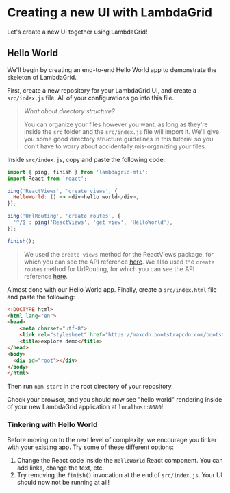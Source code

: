 # Creating a new UI with LambdaGrid

Let's create a new UI together using LambdaGrid!

## Hello World

We'll begin by creating an end-to-end Hello World app to demonstrate the skeleton of LambdaGrid.

First, create a new repository for your LambdaGrid UI, and create a `src/index.js` file. All of your configurations go into this file.

> *What about directory structure?*
>
> You can organize your files however you want, as long as they're inside the `src` folder and the `src/index.js` file will import it. We'll give you some good directory structure guidelines in this tutorial so you don't have to worry about accidentally mis-organizing your files.

Inside `src/index.js`, copy and paste the following code:

```javascript
import { ping, finish } from 'lambdagrid-mfi';
import React from 'react';

ping('ReactViews', 'create views', {
  HelloWorld: () => <div>hello world</div>,
});

ping('UrlRouting', 'create routes', {
  '^/$': ping('ReactViews', 'get view', 'HelloWorld'),
});

finish();
```

> We used the `create views` method for the ReactViews package, for which you can see the API reference [here](https://docs.lambdagrid.com/api-reference/reactviews#create-views). We also used the `create routes` method for UrlRouting, for which you can see the API reference [here](https://docs.lambdagrid.com/api-reference/urlrouting#create-routes).

Almost done with our Hello World app. Finally, create a `src/index.html` file and paste the following:

```html
<!DOCTYPE html>
<html lang="en">
<head>
    <meta charset="utf-8">
    <link rel="stylesheet" href="https://maxcdn.bootstrapcdn.com/bootstrap/4.0.0-beta.2/css/bootstrap.min.css" >
    <title>explore demo</title>
</head>
<body>
  <div id="root"></div>
</body>
</html>
```

Then run `npm start` in the root directory of your repository.

Check your browser, and you should now see "hello world" rendering inside of your new LambdaGrid application at `localhost:8080`!

### Tinkering with Hello World

Before moving on to the next level of complexity, we encourage you tinker with your existing app. Try some of these different options:

1. Change the React code inside the `HelloWorld` React component. You can add links, change the text, etc.
2. Try removing the `finish()` invocation at the end of `src/index.js`. Your UI should now not be running at all!
